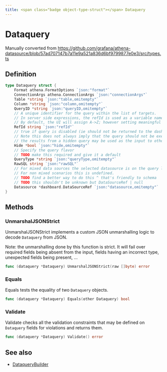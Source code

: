```yaml
---
title: <span class="badge object-type-struct"></span> Dataquery
---
```

# <span class="badge object-type-struct"></span> Dataquery

Manually converted from https://github.com/grafana/athena-datasource/blob/57ad707147b7a11e9a521a836d6bf9799877e0e3/src/types.ts

## Definition

```go
type Dataquery struct {
    Format athena.FormatOptions `json:"format"`
    ConnectionArgs athena.ConnectionArgs `json:"connectionArgs"`
    Table *string `json:"table,omitempty"`
    Column *string `json:"column,omitempty"`
    QueryID *string `json:"queryID,omitempty"`
    // A unique identifier for the query within the list of targets.
    // In server side expressions, the refId is used as a variable name to identify results.
    // By default, the UI will assign A->Z; however setting meaningful names may be useful.
    RefId string `json:"refId"`
    // true if query is disabled (ie should not be returned to the dashboard)
    // Note this does not always imply that the query should not be executed since
    // the results from a hidden query may be used as the input to other queries (SSE etc)
    Hide *bool `json:"hide,omitempty"`
    // Specify the query flavor
    // TODO make this required and give it a default
    QueryType *string `json:"queryType,omitempty"`
    RawSQL string `json:"rawSQL"`
    // For mixed data sources the selected datasource is on the query level.
    // For non mixed scenarios this is undefined.
    // TODO find a better way to do this ^ that's friendly to schema
    // TODO this shouldn't be unknown but DataSourceRef | null
    Datasource *dashboard.DataSourceRef `json:"datasource,omitempty"`
}
```
## Methods

### <span class="badge object-method"></span> UnmarshalJSONStrict

UnmarshalJSONStrict implements a custom JSON unmarshalling logic to decode `Dataquery` from JSON.

Note: the unmarshalling done by this function is strict. It will fail over required fields being absent from the input, fields having an incorrect type, unexpected fields being present, …

```go
func (dataquery *Dataquery) UnmarshalJSONStrict(raw []byte) error
```

### <span class="badge object-method"></span> Equals

Equals tests the equality of two `Dataquery` objects.

```go
func (dataquery *Dataquery) Equals(other Dataquery) bool
```

### <span class="badge object-method"></span> Validate

Validate checks all the validation constraints that may be defined on `Dataquery` fields for violations and returns them.

```go
func (dataquery *Dataquery) Validate() error
```

## See also

 * <span class="badge builder"></span> [DataqueryBuilder](./builder-DataqueryBuilder.md)
